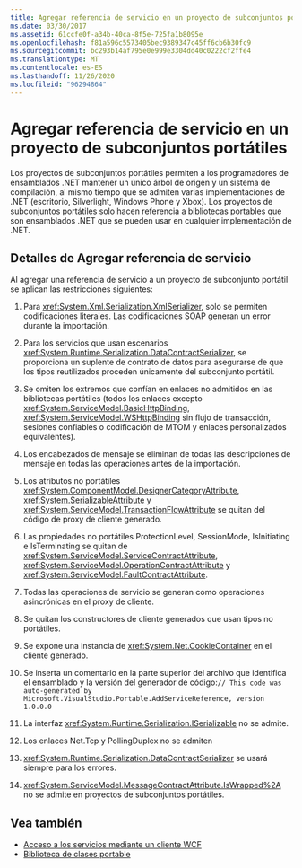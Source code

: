 ```yaml
---
title: Agregar referencia de servicio en un proyecto de subconjuntos portátiles
ms.date: 03/30/2017
ms.assetid: 61ccfe0f-a34b-40ca-8f5e-725fa1b8095e
ms.openlocfilehash: f81a596c5573405bec9389347c45ff6cb6b30fc9
ms.sourcegitcommit: bc293b14af795e0e999e3304dd40c0222cf2ffe4
ms.translationtype: MT
ms.contentlocale: es-ES
ms.lasthandoff: 11/26/2020
ms.locfileid: "96294864"
---
```

# <a name="add-service-reference-in-a-portable-subset-project"></a>Agregar referencia de servicio en un proyecto de subconjuntos portátiles

Los proyectos de subconjuntos portátiles permiten a los programadores de ensamblados .NET mantener un único árbol de origen y un sistema de compilación, al mismo tiempo que se admiten varias implementaciones de .NET (escritorio, Silverlight, Windows Phone y Xbox). Los proyectos de subconjuntos portátiles solo hacen referencia a bibliotecas portables que son ensamblados .NET que se pueden usar en cualquier implementación de .NET.
  
## <a name="add-service-reference-details"></a>Detalles de Agregar referencia de servicio  

 Al agregar una referencia de servicio a un proyecto de subconjunto portátil se aplican las restricciones siguientes:  
  
1. Para <xref:System.Xml.Serialization.XmlSerializer>, solo se permiten codificaciones literales. Las codificaciones SOAP generan un error durante la importación.  
  
2. Para los servicios que usan escenarios <xref:System.Runtime.Serialization.DataContractSerializer>, se proporciona un suplente de contrato de datos para asegurarse de que los tipos reutilizados proceden únicamente del subconjunto portátil.  
  
3. Se omiten los extremos que confían en enlaces no admitidos en las bibliotecas portátiles (todos los enlaces excepto <xref:System.ServiceModel.BasicHttpBinding>, <xref:System.ServiceModel.WSHttpBinding> sin flujo de transacción, sesiones confiables o codificación de MTOM y enlaces personalizados equivalentes).  
  
4. Los encabezados de mensaje se eliminan de todas las descripciones de mensaje en todas las operaciones antes de la importación.  
  
5. Los atributos no portátiles <xref:System.ComponentModel.DesignerCategoryAttribute>, <xref:System.SerializableAttribute> y <xref:System.ServiceModel.TransactionFlowAttribute> se quitan del código de proxy de cliente generado.  
  
6. Las propiedades no portátiles ProtectionLevel, SessionMode, IsInitiating e IsTerminating se quitan de <xref:System.ServiceModel.ServiceContractAttribute>, <xref:System.ServiceModel.OperationContractAttribute> y <xref:System.ServiceModel.FaultContractAttribute>.  
  
7. Todas las operaciones de servicio se generan como operaciones asincrónicas en el proxy de cliente.  
  
8. Se quitan los constructores de cliente generados que usan tipos no portátiles.  
  
9. Se expone una instancia de <xref:System.Net.CookieContainer> en el cliente generado.  
  
10. Se inserta un comentario en la parte superior del archivo que identifica el ensamblado y la versión del generador de código:`// This code was auto-generated by Microsoft.VisualStudio.Portable.AddServiceReference, version 1.0.0.0`  
  
11. La interfaz <xref:System.Runtime.Serialization.ISerializable> no se admite.  
  
12. Los enlaces Net.Tcp y PollingDuplex no se admiten  
  
13. <xref:System.Runtime.Serialization.DataContractSerializer> se usará siempre para los errores.  
  
14. <xref:System.ServiceModel.MessageContractAttribute.IsWrapped%2A> no se admite en proyectos de subconjuntos portátiles.  
  
## <a name="see-also"></a>Vea también

- [Acceso a los servicios mediante un cliente WCF](accessing-services-using-a-wcf-client.md)
- [Biblioteca de clases portable](../cross-platform/portable-class-library.md)
